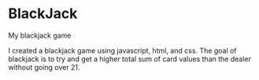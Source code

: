 # BlackJack
My blackjack game

I created a blackjack game using javascript, html, and css. The goal of blackjack is to try and get a higher total sum of card values than the dealer without going over 21. 